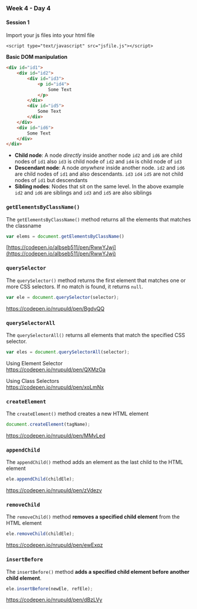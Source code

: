### Week 4 - Day 4

#### Session 1


Import your js files into your html file

```
<script type="text/javascript" src="jsfile.js"></script>
```


**Basic DOM manipulation**

```html
<div id="id1">
    <div id="id2">
        <div id="id3">
            <p id="id4">
                Some Text
            </p>
        </div>
        <div id="id5">
            Some Text
        </div>
    </div>
    <div id="id6">
        Some Text
    </div>
</div>
```

- **Child node**: A node *directly* inside another node `id2` and `id6` are child nodes of `id1`  also `id3` is child node of `id2` and `id4` is child node of `id3`
- **Descendant node**: A node *anywhere* inside another node. `id2` and `id6` are child nodes of `id1` and also descendants. `id3` `id4` `id5` are not child nodes of `id1` but descendants
- **Sibling nodes**: Nodes that sit on the same level. In the above example `id2` and `id6` are siblings and `id3` and `id5` are also siblings

### `getElementsByClassName()`

The `getElementsByClassName()` method returns all the elements that matches the classname

```javascript
var elems = document.getElementsByClassName()
```


[https://codepen.io/albseb511/pen/RwwYJwj](https://codepen.io/albseb511/pen/RwwYJwj)


### `querySelector`

The `querySelector()` method returns the first element that matches one or more CSS selectors. If no match is found, it returns `null`.

```javascript
var ele = document.querySelector(selector);
```

https://codepen.io/nrupuld/pen/BgdvQQ



### `querySelectorAll`

The `querySelectorAll()` returns all elements that match the specified CSS selector.  

```javascript
var eles = document.querySelectorAll(selector);
```

Using Element Selector  
https://codepen.io/nrupuld/pen/QXMzOa  

Using Class Selectors  
https://codepen.io/nrupuld/pen/xoLmNx



### `createElement`

The `createElement()` method creates a new HTML element  

```javascript
document.createElement(tagName);
```

https://codepen.io/nrupuld/pen/MMvLed  



### `appendChild`

The `appendChild()` method adds an element as the last child to the HTML element

```javascript
ele.appendChild(childEle);
```

https://codepen.io/nrupuld/pen/zVdezv



### `removeChild`

The `removeChild()` method **removes a specified child element** from the HTML element

```javascript
ele.removeChild(childEle);
```

https://codepen.io/nrupuld/pen/ewExqz



### `insertBefore`

The `insertBefore()` method **adds a specified child element before another child element**.

```javascript
ele.insertBefore(newEle, refEle);
```

https://codepen.io/nrupuld/pen/dBzLVy
